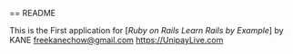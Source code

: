 == README

This is the First application for
[*Ruby on Rails Learn Rails by Example*]
by KANE freekanechow@gmail.com
https://UnipayLive.com
